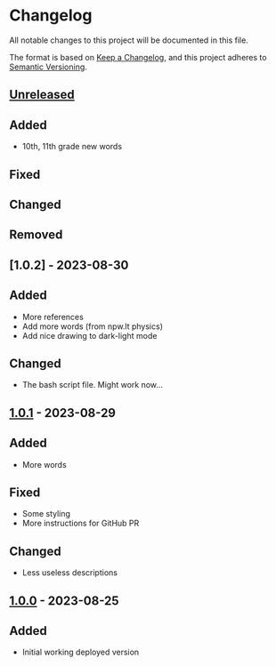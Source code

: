 # Changelog

All notable changes to this project will be documented in this file.

The format is based on [Keep a Changelog](https://keepachangelog.com/en/1.0.0/),
and this project adheres to [Semantic Versioning](https://semver.org/spec/v2.0.0.html).

## [Unreleased]

## Added

- 10th, 11th grade new words

## Fixed

## Changed

## Removed

## [1.0.2] - 2023-08-30

## Added

- More references
- Add more words (from npw.lt physics)
- Add nice drawing to dark-light mode

## Changed

- The bash script file. Might work now...

## [1.0.1] - 2023-08-29

## Added

- More words

## Fixed

- Some styling
- More instructions for GitHub PR

## Changed

- Less useless descriptions

## [1.0.0] - 2023-08-25

## Added

- Initial working deployed version

[unreleased]: https://github.com/naglissul/sci-dict-lt/compare/v1.0.2...HEAD
[1.0.1]: https://github.com/naglissul/sci-dict-lt/compare/v1.0.1...v1.0.2
[1.0.1]: https://github.com/naglissul/sci-dict-lt/compare/v1.0.0...v1.0.1
[1.0.0]: https://github.com/naglissul/sci-dict-lt/releases/tag/v1.0.0
